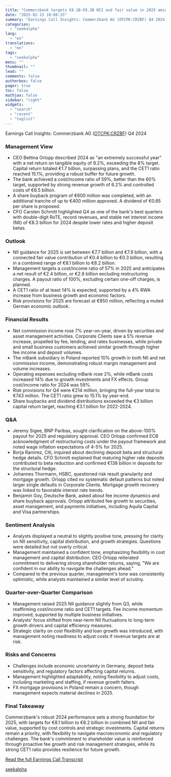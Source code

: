 ```yaml
---
title: "Commerzbank targets €8.1B-€8.2B NII and fair value in 2025 amid strategic cost controls"
date: "2025-02-13 18:08:33"
summary: "Earnings Call Insights: Commerzbank AG (OTCPK:CRZBF) Q4 2024 Management View CEO Bettina Orlopp described 2024 as \"an extremely successful year\" with a net return on tangible equity of 9.2%, exceeding the 8% target. Capital return totaled €1.7 billion, surpassing plans, and the CET1 ratio reached 15.1%, providing a robust buffer..."
categories:
  - "seekalpha"
lang:
  - "en"
translations:
  - "en"
tags:
  - "seekalpha"
menu: ""
thumbnail: ""
lead: ""
comments: false
authorbox: false
pager: true
toc: false
mathjax: false
sidebar: "right"
widgets:
  - "search"
  - "recent"
  - "taglist"
---
```


Earnings Call Insights: Commerzbank AG ([OTCPK:CRZBF](https://seekingalpha.com/symbol/CRZBF "Commerzbank AG")) Q4 2024

### Management View

* CEO Bettina Orlopp described 2024 as "an extremely successful year" with a net return on tangible equity of 9.2%, exceeding the 8% target. Capital return totaled €1.7 billion, surpassing plans, and the CET1 ratio reached 15.1%, providing a robust buffer for future growth.
* The bank achieved a cost/income ratio of 59%, better than the 60% target, supported by strong revenue growth of 6.2% and controlled costs of €6.5 billion.
* A share buyback program of €600 million was completed, with an additional tranche of up to €400 million approved. A dividend of €0.65 per share is proposed.
* CFO Carsten Schmitt highlighted Q4 as one of the bank's best quarters with double-digit RoTE, record revenues, and stable net interest income (NII) of €8.3 billion for 2024 despite lower rates and higher deposit betas.

### Outlook

* NII guidance for 2025 is set between €7.7 billion and €7.9 billion, with a connected fair value contribution of €0.4 billion to €0.3 billion, resulting in a combined range of €8.1 billion to €8.2 billion.
* Management targets a cost/income ratio of 57% in 2025 and anticipates a net result of €2.4 billion, or €2.8 billion excluding restructuring charges. A payout ratio of 100%, excluding certain one-off charges, is planned.
* A CET1 ratio of at least 14% is expected, supported by a 4% RWA increase from business growth and economic factors.
* Risk provisions for 2025 are forecast at €850 million, reflecting a muted German economic outlook.

### Financial Results

* Net commission income rose 7% year-on-year, driven by securities and asset management activities. Corporate Clients saw a 5% revenue increase, propelled by fee, lending, and rates businesses, while private and small business customers achieved similar growth through higher fee income and deposit volumes.
* The mBank subsidiary in Poland reported 10% growth in both NII and net commission income, demonstrating robust margin management and volume increases.
* Operating expenses excluding mBank rose 2%, while mBank costs increased 14% due to growth investments and FX effects. Group cost/income ratio for 2024 was 59%.
* Risk provisions for Q4 were €214 million, bringing the full-year total to €743 million. The CET1 ratio grew to 15.1% by year-end.
* Share buybacks and dividend distributions exceeded the €3 billion capital return target, reaching €3.1 billion for 2022-2024.

### Q&A

* Jeremy Sigee, BNP Paribas, sought clarification on the above-100% payout for 2025 and regulatory approval. CEO Orlopp confirmed ECB acknowledgment of restructuring costs under the payout framework and noted wage inflation expectations of 4-5% for 2025.
* Borja Ramirez, Citi, inquired about declining deposit beta and structural hedge details. CFO Schmitt explained that maturing higher rate deposits contributed to beta reduction and confirmed €138 billion in deposits for the structural hedge.
* Johannes Thormann, HSBC, questioned risk result granularity and mortgage growth. Orlopp cited no systematic default patterns but noted larger single defaults in Corporate Clients. Mortgage growth recovery was linked to favorable interest rate trends.
* Benjamin Goy, Deutsche Bank, asked about fee income dynamics and share buyback approvals. Orlopp attributed fee growth to securities, asset management, and payments initiatives, including Aquila Capital and Visa partnerships.

### Sentiment Analysis

* Analysts displayed a neutral to slightly positive tone, pressing for clarity on NII sensitivity, capital distribution, and growth strategies. Questions were detailed but not overly critical.
* Management maintained a confident tone, emphasizing flexibility in cost management and capital distribution. CEO Orlopp reiterated commitment to delivering strong shareholder returns, saying, "We are confident in our ability to navigate the challenges ahead."
* Compared to the previous quarter, management's tone was consistently optimistic, while analysts maintained a similar level of scrutiny.

### Quarter-over-Quarter Comparison

* Management raised 2025 NII guidance slightly from Q3, while reaffirming cost/income ratio and CET1 targets. Fee income momentum improved, supported by multiple business initiatives.
* Analysts' focus shifted from near-term NII fluctuations to long-term growth drivers and capital efficiency measures.
* Strategic clarity on cost flexibility and loan growth was introduced, with management noting readiness to adjust costs if revenue targets are at risk.

### Risks and Concerns

* Challenges include economic uncertainty in Germany, deposit beta sensitivity, and regulatory factors affecting capital returns.
* Management highlighted adaptability, noting flexibility to adjust costs, including marketing and staffing, if revenue growth falters.
* FX mortgage provisions in Poland remain a concern, though management expects material declines in 2025.

### Final Takeaway

Commerzbank's robust 2024 performance sets a strong foundation for 2025, with targets for €8.1 billion to €8.2 billion in combined NII and fair value, supported by cost controls and strategic investments. Capital returns remain a priority, with flexibility to navigate macroeconomic and regulatory challenges. The bank's commitment to shareholder value is reinforced through proactive fee growth and risk management strategies, while its strong CET1 ratio provides resilience for future growth.

[Read the full Earnings Call Transcript](https://seekingalpha.com/symbol/CRZBF/earnings/transcripts)

[seekalpha](https://seekingalpha.com/news/4407784-commerzbank-targets-8_1b-8_2b-nii-and-fair-value-in-2025-amid-strategic-cost-controls)
